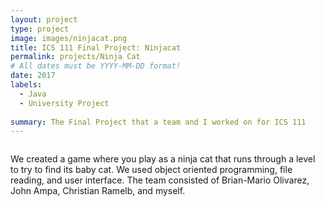 ```yaml
---
layout: project
type: project
image: images/ninjacat.png
title: ICS 111 Final Project: Ninjacat
permalink: projects/Ninja Cat
# All dates must be YYYY-MM-DD format!
date: 2017
labels:
  - Java
  - University Project
  
summary: The Final Project that a team and I worked on for ICS 111
---
```


<img class="ninjacat.png">

We created a game where you play as a ninja cat that runs through a level to try to find its baby cat. We used object oriented programming, file reading, and user interface. The team consisted of Brian-Mario Olivarez, John Ampa, Christian Ramelb, and myself.
